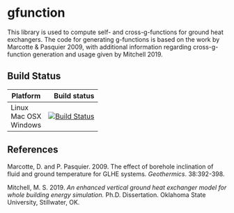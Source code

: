 # gfunction

This library is used to compute self- and cross-g-functions for ground heat exchangers. The code for generating g-functions is based on the work by Marcotte & Pasquier 2009, with additional information regarding cross-g-function generation and usage given by Mitchell 2019.

## Build Status
Platform | Build status
---------|-------------:
Linux<br>Mac OSX<br>Windows | [![Build Status](https://travis-ci.org/mitchute/gfunction.svg?branch=master)](https://travis-ci.org/mitchute/gfunction)

## References
Marcotte, D. and P. Pasquier. 2009. The effect of borehole inclination of fluid and ground temperature for GLHE systems. *Geothermics*. 38:392-398.

Mitchell, M. S. 2019. *An enhanced vertical ground heat exchanger model for whole building energy simulation.* Ph.D. Dissertation. Oklahoma State University, Stillwater, OK.
